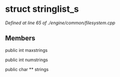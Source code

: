 # struct stringlist_s

*Defined at line 65 of ./engine/common/filesystem.cpp*

## Members

public int maxstrings

public int numstrings

public char ** strings



